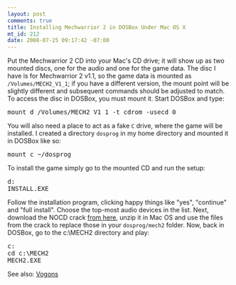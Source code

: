 ```yaml
--- 
layout: post
comments: true
title: Installing Mechwarrior 2 in DOSBox Under Mac OS X
mt_id: 212
date: 2008-07-25 09:17:42 -07:00
---
```

Put the Mechwarrior 2 CD into your Mac's CD drive; it will show up as two mounted discs, one for the audio and one for the game data.  The disc I have is for Mechwarrior 2 v1.1, so the game data is mounted as `/Volumes/MECH2_V1_1`; if you have a different version, the mount point will be slightly different and subsequent commands should be adjusted to match.  To access the disc in DOSBox, you must mount it.  Start DOSBox and type:
<pre>mount d /Volumes/MECH2_V1_1 -t cdrom -usecd 0</pre>
You will also need a place to act as a fake `C` drive, where the game will be installed.  I created a directory `dosprog` in my home directory and mounted it in DOSBox like so:
<pre>mount c ~/dosprog</pre>
To install the game simply go to the mounted CD and run the setup:
<pre>
d:
INSTALL.EXE
</pre>
Follow the installation program, clicking happy things like "yes", "continue" and "full install".  Choose the top-most audio devices in the list.  Next, download the NOCD crack [from here](http://vogons.zetafleet.com/viewtopic.php?t=4454), unzip it in Mac OS and use the files from the crack to replace those in your `dosprog/mech2` folder.  Now, back in DOSBox, go to the c:\MECH2 directory and play:
<pre>
c:
cd c:\MECH2
MECH2.EXE
</pre>
See also: [Vogons](http://vogons.zetafleet.com/viewtopic.php?t=4454)
